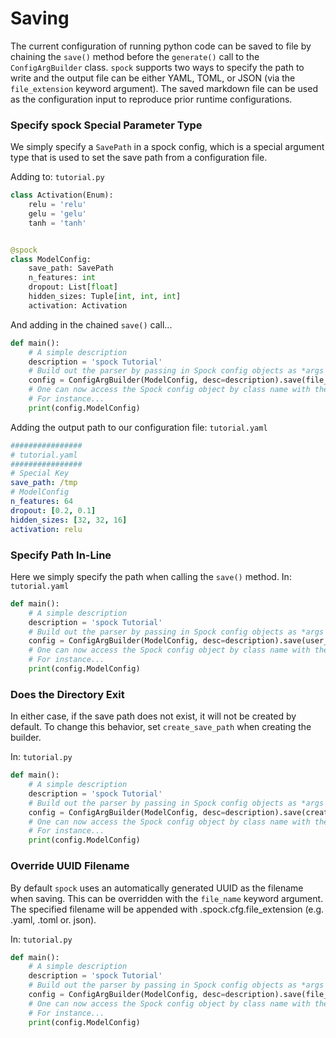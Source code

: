# Saving

The current configuration of running python code can be saved to file by chaining the `save()` method before 
the `generate()` call to the `ConfigArgBuilder` class. `spock` supports two ways to specify the path to write and the
output file can be either YAML, TOML, or JSON (via the `file_extension` keyword argument). The saved markdown file can 
be used as the configuration input to reproduce prior runtime configurations.

### Specify spock Special Parameter Type

We simply specify a `SavePath` in a spock config, which is a special argument type that is used to set the 
save path from a configuration file.

Adding to: `tutorial.py`

```python
class Activation(Enum):
    relu = 'relu'
    gelu = 'gelu'
    tanh = 'tanh'


@spock
class ModelConfig:
    save_path: SavePath
    n_features: int
    dropout: List[float]
    hidden_sizes: Tuple[int, int, int]
    activation: Activation
```

And adding in the chained `save()` call...

```python
def main():
    # A simple description
    description = 'spock Tutorial'
    # Build out the parser by passing in Spock config objects as *args after description
    config = ConfigArgBuilder(ModelConfig, desc=description).save(file_extension='.toml').generate()
    # One can now access the Spock config object by class name with the returned namespace
    # For instance...
    print(config.ModelConfig)
```

Adding the output path to our configuration file: `tutorial.yaml`

```yaml
################
# tutorial.yaml
################
# Special Key
save_path: /tmp
# ModelConfig
n_features: 64
dropout: [0.2, 0.1]
hidden_sizes: [32, 32, 16]
activation: relu
```

### Specify Path In-Line

Here we simply specify the path when calling the `save()` method. In: `tutorial.yaml`

```python
def main():
    # A simple description
    description = 'spock Tutorial'
    # Build out the parser by passing in Spock config objects as *args after description
    config = ConfigArgBuilder(ModelConfig, desc=description).save(user_specified_path='/tmp').generate()
    # One can now access the Spock config object by class name with the returned namespace
    # For instance...
    print(config.ModelConfig)
```

### Does the Directory Exit

In either case, if the save path does not exist, it will not be created by default. To change this behavior, 
set `create_save_path` when creating the builder.

In: `tutorial.py`

```python
def main():
    # A simple description
    description = 'spock Tutorial'
    # Build out the parser by passing in Spock config objects as *args after description
    config = ConfigArgBuilder(ModelConfig, desc=description).save(create_save_path=True).generate()
    # One can now access the Spock config object by class name with the returned namespace
    # For instance...
    print(config.ModelConfig)
```

### Override UUID Filename

By default `spock` uses an automatically generated UUID as the filename when saving. This can be overridden with the
`file_name` keyword argument. The specified filename will be appended with .spock.cfg.file_extension (e.g. .yaml, 
.toml or. json).

In: `tutorial.py`

```python
def main():
    # A simple description
    description = 'spock Tutorial'
    # Build out the parser by passing in Spock config objects as *args after description
    config = ConfigArgBuilder(ModelConfig, desc=description).save(file_name='cool_name_here').generate()
    # One can now access the Spock config object by class name with the returned namespace
    # For instance...
    print(config.ModelConfig)
```
